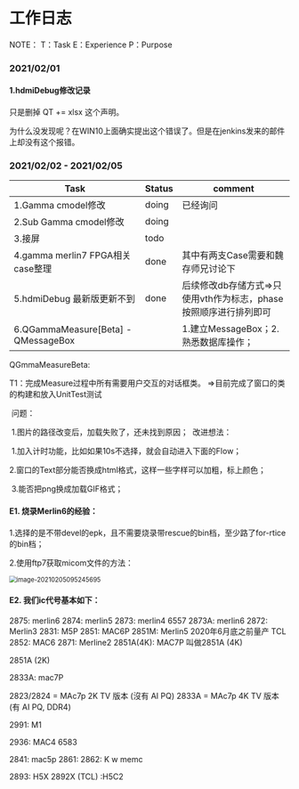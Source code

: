 # 工作日志

NOTE：
T：Task  E：Experience P：Purpose





### 2021/02/01

#### 1.hdmiDebug修改记录

只是删掉 QT       += xlsx 这个声明。

为什么没发现呢？在WIN10上面确实提出这个错误了。但是在jenkins发来的邮件上却没有这个报错。

### 2021/02/02 - 2021/02/05

| Task                                 | Status | comment                                                      |
| ------------------------------------ | ------ | ------------------------------------------------------------ |
| 1.Gamma cmodel修改                   | doing  | 已经询问                                                     |
| 2.Sub Gamma cmodel修改               | doing  |                                                              |
| 3.接屏                               | todo   |                                                              |
| 4.gamma merlin7 FPGA相关case整理     | done   | 其中有两支Case需要和魏存师兄讨论下                           |
| 5.hdmiDebug 最新版更新不到           | done   | 后续修改db存储方式=>只使用vth作为标志，phase按照顺序进行排列即可 |
| 6.QGammaMeasure[Beta]  - QMessageBox |        | 1.建立MessageBox；2.熟悉数据库操作；                         |

QGmmaMeasureBeta:

T1：完成Measure过程中所有需要用户交互的对话框类。
       =>目前完成了窗口的类的构建和放入UnitTest测试

​      问题：

​                  1.图片的路径改变后，加载失败了，还未找到原因；
​      改进想法：

​                    1.加入计时功能，比如如果10s不选择，就会自动进入下面的Flow；

​                    2.窗口的Text部分能否换成html格式，这样一些字样可以加粗，标上颜色；

​                    3.能否把png换成加载GIF格式；

#### E1. 烧录Merlin6的经验：

1.选择的是不带devel的epk，且不需要烧录带rescue的bin档，至少路了for-rtice的bin档；

2.使用ftp7获取micom文件的方法：

<img src="F:%5C5GitProgram%5C1Notes%5Cpics%5Cimage-20210205095245695.png" alt="image-20210205095245695" style="zoom:80%;" />



#### E2. 我们ic代号基本如下：

2875: merlin6
 2874: merlin5
 2873: merlin4 6557
 2873A: merlin6
 2872: Merlin3
 2831: M5P
 2851: MAC6P
 2851M: Merlin5 2020年6月底之前量产 TCL
 2852: MAC6
 2871: Merline2
 2851A(4K): MAC7P 叫做2851A (4K)

2851A (2K)

2833A: mac7P

2823/2824 = MAc7p 2K TV 版本 (沒有 AI PQ)
 2833A = MAc7p 4K TV 版本 (有 AI PQ, DDR4)

2991: M1

2936: MAC4 6583

2841: mac5p
 2861:
 2862: K w memc

2893: H5X
 2892X (TCL) :H5C2

